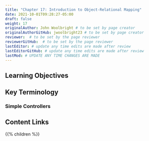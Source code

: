 ```yaml
---
title: "Chapter 17: Introduction to Object-Relational Mapping"
date: 2021-10-01T09:28:27-05:00
draft: false
weight: 17
originalAuthor: John Woolbright # to be set by page creator
originalAuthorGitHub: jwoolbright23 # to be set by page creator
reviewer:  # to be set by the page reviewer
reviewerGitHub:  # to be set by the page reviewer
lastEditor: # update any time edits are made after review
lastEditorGitHub: # update any time edits are made after review
lastMod: # UPDATE ANY TIME CHANGES ARE MADE
---
```


## Learning Objectives

## Key Terminology

### Simple Controllers

## Content Links

{{% children %}}
